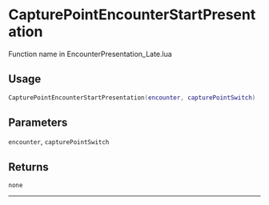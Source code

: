 # CapturePointEncounterStartPresentation
Function name in EncounterPresentation_Late.lua
## Usage
```lua
CapturePointEncounterStartPresentation(encounter, capturePointSwitch)
```
## Parameters
`encounter`, `capturePointSwitch`
## Returns
`none`

---